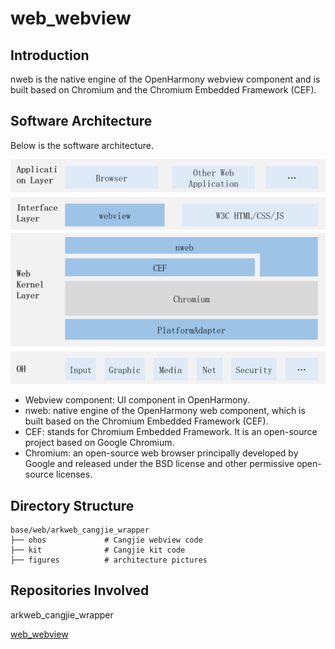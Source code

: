 # web_webview

## Introduction

nweb is the native engine of the OpenHarmony webview component and is built based on Chromium and the Chromium Embedded Framework (CEF).

## Software Architecture

Below is the software architecture.

![](figures/Web-architecture.png "web-architecture")

* Webview component: UI component in OpenHarmony.
* nweb: native engine of the OpenHarmony web component, which is built based on the Chromium Embedded Framework (CEF).
* CEF: stands for Chromium Embedded Framework. It is an open-source project based on Google Chromium.
* Chromium: an open-source web browser principally developed by Google and released under the BSD license and other permissive open-source licenses.

## Directory Structure

```
base/web/arkweb_cangjie_wrapper
├── ohos             # Cangjie webview code
├── kit              # Cangjie kit code
├── figures          # architecture pictures
```

## Repositories Involved

arkweb_cangjie_wrapper

[web_webview](https://gitee.com/openharmony/web_webview)
